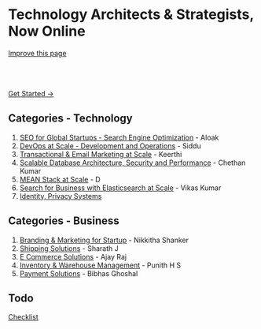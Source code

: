 # Technology Architects & Strategists, Now Online


[Improve this page](https://github.com/parkenconsulting-tech/parkenconsulting.com//edit/master/docs/README.md)

<br>
<social-share
  :networks="['twitter', 'facebook']"
  :tags="['SocialShare', 'VuePress']"
/>
<br>
<br>


<a href="/guide/" class="nav-link action-button">
  Get Started →
</a>


## Categories - Technology

1. [SEO for Global Startups - Search Engine Optimization](https://seo.parkenconsulting.com) - Aloak
2. [DevOps at Scale - Development and Operations](https://devops.parkenconsulting.com) - Siddu
3. [Transactional & Email Marketing at Scale](https://email.parkenconsulting.com) - Keerthi
4. [Scalable Database Architecture, Security and Performance](http://database.parkenconsulting.com) - Chethan Kumar
5. [MEAN Stack at Scale](https://mean.parkenconsulting.com/) - D
6. [Search for Business with Elasticsearch at Scale](http://search.parkenconsulting.com) - Vikas Kumar
7. [Identity, Privacy Systems](https://identity.parkenconsulting.com)

## Categories - Business

1. [Branding & Marketing for Startup](https://startups.parkenconsulting.com) - Nikkitha Shanker
2. [Shipping Solutions](https://shipping.parkenconsulting.com) - Sharath J
3. [E Commerce Solutions](https://ecommerce.parkenconsulting.com) - Ajay Raj
4. [Inventory & Warehouse Management](https://sellers.parkenconsulting.com) - Punith H S
4. [Payment Solutions](https://fintech.parkenconsulting.com) - Bibhas Ghoshal

## Todo

[Checklist](http://checkli.com/s/5e16c238c7ff1)

